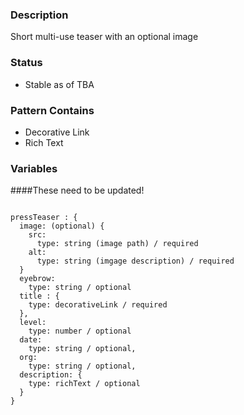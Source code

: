 ### Description
Short multi-use teaser with an optional image

### Status
* Stable as of TBA

### Pattern Contains
* Decorative Link
* Rich Text


### Variables
####These need to be updated! 
~~~

pressTeaser : {
  image: (optional) {
    src:
      type: string (image path) / required
    alt: 
      type: string (imgage description) / required
  }
  eyebrow: 
    type: string / optional
  title : {
    type: decorativeLink / required
  },
  level:
    type: number / optional
  date: 
    type: string / optional,
  org: 
    type: string / optional,
  description: {
    type: richText / optional
  }
}
~~~

